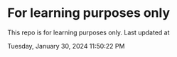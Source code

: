 # For learning purposes only
This repo is for learning purposes only.
Last updated at

Tuesday, January 30, 2024 11:50:22 PM

